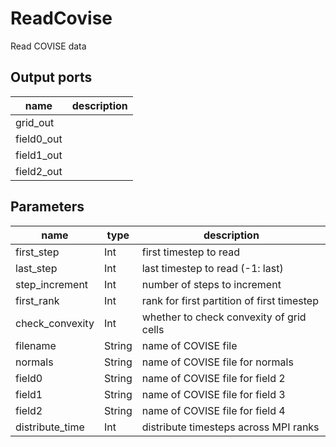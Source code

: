 
# ReadCovise
Read COVISE data


## Output ports
|name|description|
|-|-|
|grid_out||
|field0_out||
|field1_out||
|field2_out||



## Parameters
|name|type|description|
|-|-|-|
|first_step|Int|first timestep to read|
|last_step|Int|last timestep to read (-1: last)|
|step_increment|Int|number of steps to increment|
|first_rank|Int|rank for first partition of first timestep|
|check_convexity|Int|whether to check convexity of grid cells|
|filename|String|name of COVISE file|
|normals|String|name of COVISE file for normals|
|field0|String|name of COVISE file for field 2|
|field1|String|name of COVISE file for field 3|
|field2|String|name of COVISE file for field 4|
|distribute_time|Int|distribute timesteps across MPI ranks|
